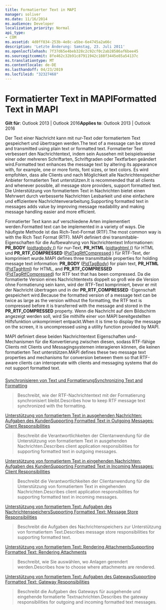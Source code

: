 ```yaml
---
title: Formatierter Text in MAPI
manager: soliver
ms.date: 11/16/2014
ms.audience: Developer
localization_priority: Normal
api_type:
- COM
ms.assetid: 4d0ff834-253b-4e8c-a5be-6e4745a2a66c
description: 'Letzte Änderung: Samstag, 23. Juli 2011'
ms.openlocfilehash: 7f37d65e4beb328c2c92cf0c2ab28586af6bee45
ms.sourcegitcommit: 8fe462c32b91c87911942c188f3445e85a54137c
ms.translationtype: MT
ms.contentlocale: de-DE
ms.lasthandoff: 04/23/2019
ms.locfileid: "32327468"
---
```

# <a name="formatted-text-in-mapi"></a><span data-ttu-id="27036-103">Formatierter Text in MAPI</span><span class="sxs-lookup"><span data-stu-id="27036-103">Formatted Text in MAPI</span></span>

  
  
<span data-ttu-id="27036-104">**Gilt für**: Outlook 2013 | Outlook 2016</span><span class="sxs-lookup"><span data-stu-id="27036-104">**Applies to**: Outlook 2013 | Outlook 2016</span></span> 
  
<span data-ttu-id="27036-105">Der Text einer Nachricht kann mit nur-Text oder formatiertem Text gespeichert und übertragen werden.</span><span class="sxs-lookup"><span data-stu-id="27036-105">The text of a message can be stored and transmitted using plain text or formatted text.</span></span> <span data-ttu-id="27036-106">Formatierter Text verbessert den Nachrichtentext, indem sein Aussehen mit beispielsweise einer oder mehreren Schriftarten, Schriftgraden oder Textfarben geändert wird.</span><span class="sxs-lookup"><span data-stu-id="27036-106">Formatted text enhances the message text by altering its appearance with, for example, one or more fonts, font sizes, or text colors.</span></span> <span data-ttu-id="27036-107">Es wird empfohlen, dass alle Clients und nach Möglichkeit alle Nachrichtenspeicher Anbieter formatierten Text unterstützen.</span><span class="sxs-lookup"><span data-stu-id="27036-107">It is recommended that all clients and whenever possible, all message store providers, support formatted text.</span></span> <span data-ttu-id="27036-108">Die Unterstützung von formatiertem Text in Nachrichten bietet einen Mehrwert durch verbesserte Nachrichten Lesbarkeit und eine einfachere und effizientere Nachrichtenverarbeitung.</span><span class="sxs-lookup"><span data-stu-id="27036-108">Supporting formatted text in messages adds value by improving message readability and making message handling easier and more efficient.</span></span>
  
<span data-ttu-id="27036-109">Formatierter Text kann auf verschiedene Arten implementiert werden.</span><span class="sxs-lookup"><span data-stu-id="27036-109">Formatted text can be implemented in a variety of ways.</span></span> <span data-ttu-id="27036-110">Die häufigste Methode ist das Rich-Text-Format (RTF).</span><span class="sxs-lookup"><span data-stu-id="27036-110">The most common way is with the Rich Text Format (RTF).</span></span> <span data-ttu-id="27036-111">MAPI definiert drei transmitable-Eigenschaften für die Aufbewahrung von Nachrichtentext Informationen: **PR_BODY** ([pidtagbody (](pidtagbody-canonical-property.md)) für nur-Text, **PR_HTML** ([pidtaghtml (](pidtaghtml-canonical-property.md)) für HTML und **PR_RTF_COMPRESSED** ([PidTagRtfCompressed](pidtagrtfcompressed-canonical-property.md) ) für RTF-Text, der komprimiert wurde.</span><span class="sxs-lookup"><span data-stu-id="27036-111">MAPI defines three transmittable properties for holding message text information: **PR_BODY** ([PidTagBody](pidtagbody-canonical-property.md)) for plain text, **PR_HTML** ([PidTagHtml](pidtaghtml-canonical-property.md)) for HTML, and **PR_RTF_COMPRESSED** ([PidTagRtfCompressed](pidtagrtfcompressed-canonical-property.md)) for RTF text that has been compressed.</span></span> <span data-ttu-id="27036-112">Da die formatierte Version eines Nachrichtentexts doppelt so groß wie die Version ohne Formatierung sein kann, wird der RTF-Text komprimiert, bevor er mit der Nachricht übertragen und in der **PR_RTF_COMPRESSED** -Eigenschaft gespeichert wird.</span><span class="sxs-lookup"><span data-stu-id="27036-112">Because the formatted version of a message text can be twice as large as the version without the formatting, the RTF text is compressed before it is transferred with the message and stored in the **PR_RTF_COMPRESSED** property.</span></span> <span data-ttu-id="27036-113">Wenn die Nachricht auf dem Bildschirm angezeigt werden soll, wird Sie mithilfe einer von MAPI bereitgestellten Hilfsfunktion unkomprimiert entpackt.</span><span class="sxs-lookup"><span data-stu-id="27036-113">When it is time to display the message on the screen, it is uncompressed using a utility function provided by MAPI.</span></span> 
  
<span data-ttu-id="27036-114">MAPI definiert diese beiden Nachrichtentext Eigenschaften und-Mechanismen für die Konvertierung zwischen diesen, sodass RTF-fähige Clients mit Clients und Messagingsystemen interagieren können, die keinen formatierten Text unterstützen.</span><span class="sxs-lookup"><span data-stu-id="27036-114">MAPI defines these two message text properties and mechanisms for conversion between them so that RTF-aware clients can interoperate with clients and messaging systems that do not support formatted text.</span></span>
  
### 

[<span data-ttu-id="27036-115">Synchronisieren von Text und Formatierung</span><span class="sxs-lookup"><span data-stu-id="27036-115">Synchronizing Text and Formatting</span></span>](synchronizing-text-and-formatting.md)
  
> <span data-ttu-id="27036-116">Beschreibt, wie der RTF-Nachrichtentext mit der Formatierung synchronisiert bleibt.</span><span class="sxs-lookup"><span data-stu-id="27036-116">Describes how to keep RTF message text synchronized with the formatting.</span></span>
    
[<span data-ttu-id="27036-117">Unterstützung von formatiertem Text in ausgehenden Nachrichten: Aufgaben des Kunden</span><span class="sxs-lookup"><span data-stu-id="27036-117">Supporting Formatted Text in Outgoing Messages: Client Responsibilities</span></span>](supporting-formatted-text-in-outgoing-messages-client-responsibilities.md)
  
> <span data-ttu-id="27036-118">Beschreibt die Verantwortlichkeiten der Clientanwendung für die Unterstützung von formatiertem Text in ausgehenden Nachrichten.</span><span class="sxs-lookup"><span data-stu-id="27036-118">Describes client application responsibilities for supporting formatted text in outgoing messages.</span></span>
    
[<span data-ttu-id="27036-119">Unterstützung von formatiertem Text in eingehenden Nachrichten: Aufgaben des Kunden</span><span class="sxs-lookup"><span data-stu-id="27036-119">Supporting Formatted Text in Incoming Messages: Client Responsibilities</span></span>](supporting-formatted-text-in-incoming-messages-client-responsibilities.md)
  
> <span data-ttu-id="27036-120">Beschreibt die Verantwortlichkeiten der Clientanwendung für die Unterstützung von formatiertem Text in eingehenden Nachrichten.</span><span class="sxs-lookup"><span data-stu-id="27036-120">Describes client application responsibilities for supporting formatted text in incoming messages.</span></span>
    
[<span data-ttu-id="27036-121">Unterstützung von formatiertem Text: Aufgaben des Nachrichtenspeichers</span><span class="sxs-lookup"><span data-stu-id="27036-121">Supporting Formatted Text: Message Store Responsibilities</span></span>](supporting-formatted-text-message-store-responsibilities.md)
  
> <span data-ttu-id="27036-122">Beschreibt die Aufgaben des Nachrichtenspeichers zur Unterstützung von formatiertem Text.</span><span class="sxs-lookup"><span data-stu-id="27036-122">Describes message store responsibilities for supporting formatted text.</span></span>
    
[<span data-ttu-id="27036-123">Unterstützung von formatiertem Text: Rendering Attachments</span><span class="sxs-lookup"><span data-stu-id="27036-123">Supporting Formatted Text: Rendering Attachments</span></span>](supporting-formatted-text-rendering-attachments.md)
  
> <span data-ttu-id="27036-124">Beschreibt, wie Sie auswählen, wo Anlagen gerendert werden.</span><span class="sxs-lookup"><span data-stu-id="27036-124">Describes how to choose where attachments are rendered.</span></span>
    
[<span data-ttu-id="27036-125">Unterstützung von formatiertem Text: Aufgaben des Gateways</span><span class="sxs-lookup"><span data-stu-id="27036-125">Supporting Formatted Text: Gateway Responsibilities</span></span>](supporting-formatted-text-gateway-responsibilities.md)
  
> <span data-ttu-id="27036-126">Beschreibt die Aufgaben des Gateways für ausgehende und eingehende formatierte Textnachrichten.</span><span class="sxs-lookup"><span data-stu-id="27036-126">Describes the gateway responsibilities for outgoing and incoming formatted text messages.</span></span>
    

